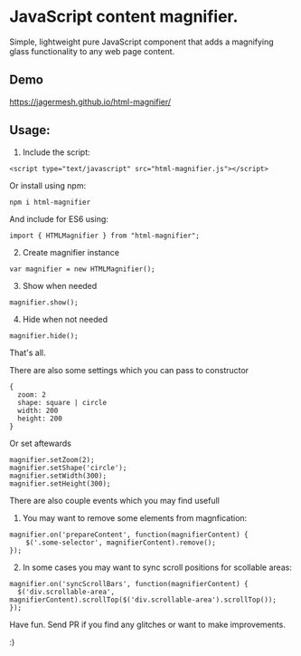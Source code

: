 # JavaScript content magnifier.

Simple, lightweight pure JavaScript component that adds a magnifying glass functionality to any web page content.

## Demo

https://jagermesh.github.io/html-magnifier/

## Usage:

1) Include the script:

~~~
<script type="text/javascript" src="html-magnifier.js"></script>
~~~

Or install using npm:
~~~
npm i html-magnifier
~~~
And include for ES6 using:
~~~
import { HTMLMagnifier } from "html-magnifier";
~~~

2) Create magnifier instance

~~~
var magnifier = new HTMLMagnifier();
~~~

3) Show when needed

~~~
magnifier.show();
~~~

4) Hide when not needed

~~~
magnifier.hide();
~~~

That's all.

There are also some settings which you can pass to constructor

~~~
{
  zoom: 2
  shape: square | circle
  width: 200
  height: 200
}
~~~

Or set aftewards

~~~
magnifier.setZoom(2);
magnifier.setShape('circle');
magnifier.setWidth(300);
magnifier.setHeight(300);
~~~

There are also couple events which you may find usefull

1) You may want to remove some elements from magnfication:

~~~
magnifier.on('prepareContent', function(magnifierContent) {
    $('.some-selector', magnifierContent).remove();
});
~~~

2) In some cases you may want to sync scroll positions for scollable areas:

~~~
magnifier.on('syncScrollBars', function(magnifierContent) {
  $('div.scrollable-area', magnifierContent).scrollTop($('div.scrollable-area').scrollTop());
});
~~~


Have fun. Send PR if you find any glitches or want to make improvements.

:)
